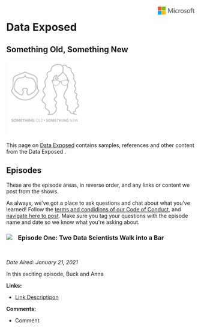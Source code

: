 <img style="float: right;" src="./graphics/solutions-microsoft-logo-small.png">

# Data Exposed
## Something Old, Something New
<img  width="200" src="./graphics/sosn-transp-white.png">

This page on [Data Exposed](https://microsoft.github.io/dataexposed/) contains samples, references and other content from the Data Exposed .

## Episodes

These are the episode  areas, in reverse order, and any links or content we post from the shows. 

As always, we've got a place to ask questions and chat about what you've learned! Follow the [terms and condidions of our Code of Conduct](https://opensource.microsoft.com/codeofconduct/), and [navigate here to post](https://github.com/microsoft/dataexposed/discussions). Make sure you tag your questions with the episode name and date so we know what you're asking about.

<h3><img style="float: left; margin: 0px 15px 15px 0px;" src="https://github.com/microsoft/dataexposed/graphics/camera.png?raw=true"><b>     Episode One: Two Data Scientists Walk into a Bar</b></h3> 
<br>

*Date Aired: January 21, 2021*

In this exciting episode, Buck and Anna 

**Links:**
- [Link Descriptipon](https://github.com/Microsoft/sqlworkshops)

**Comments:** 
- Comment



